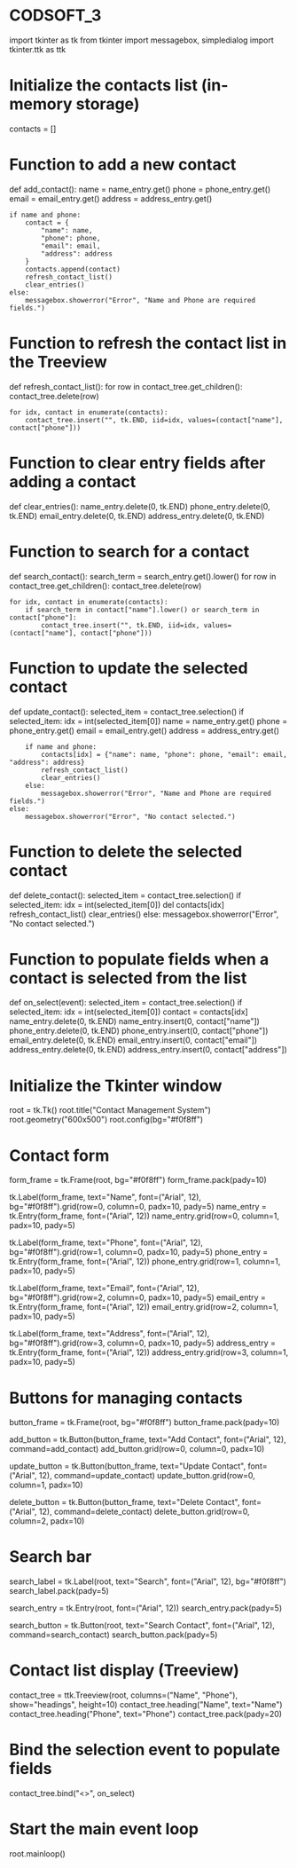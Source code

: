 # CODSOFT_3
import tkinter as tk
from tkinter import messagebox, simpledialog
import tkinter.ttk as ttk

# Initialize the contacts list (in-memory storage)
contacts = []

# Function to add a new contact
def add_contact():
    name = name_entry.get()
    phone = phone_entry.get()
    email = email_entry.get()
    address = address_entry.get()

    if name and phone:
        contact = {
            "name": name,
            "phone": phone,
            "email": email,
            "address": address
        }
        contacts.append(contact)
        refresh_contact_list()
        clear_entries()
    else:
        messagebox.showerror("Error", "Name and Phone are required fields.")

# Function to refresh the contact list in the Treeview
def refresh_contact_list():
    for row in contact_tree.get_children():
        contact_tree.delete(row)

    for idx, contact in enumerate(contacts):
        contact_tree.insert("", tk.END, iid=idx, values=(contact["name"], contact["phone"]))

# Function to clear entry fields after adding a contact
def clear_entries():
    name_entry.delete(0, tk.END)
    phone_entry.delete(0, tk.END)
    email_entry.delete(0, tk.END)
    address_entry.delete(0, tk.END)

# Function to search for a contact
def search_contact():
    search_term = search_entry.get().lower()
    for row in contact_tree.get_children():
        contact_tree.delete(row)

    for idx, contact in enumerate(contacts):
        if search_term in contact["name"].lower() or search_term in contact["phone"]:
            contact_tree.insert("", tk.END, iid=idx, values=(contact["name"], contact["phone"]))

# Function to update the selected contact
def update_contact():
    selected_item = contact_tree.selection()
    if selected_item:
        idx = int(selected_item[0])
        name = name_entry.get()
        phone = phone_entry.get()
        email = email_entry.get()
        address = address_entry.get()

        if name and phone:
            contacts[idx] = {"name": name, "phone": phone, "email": email, "address": address}
            refresh_contact_list()
            clear_entries()
        else:
            messagebox.showerror("Error", "Name and Phone are required fields.")
    else:
        messagebox.showerror("Error", "No contact selected.")

# Function to delete the selected contact
def delete_contact():
    selected_item = contact_tree.selection()
    if selected_item:
        idx = int(selected_item[0])
        del contacts[idx]
        refresh_contact_list()
        clear_entries()
    else:
        messagebox.showerror("Error", "No contact selected.")

# Function to populate fields when a contact is selected from the list
def on_select(event):
    selected_item = contact_tree.selection()
    if selected_item:
        idx = int(selected_item[0])
        contact = contacts[idx]
        name_entry.delete(0, tk.END)
        name_entry.insert(0, contact["name"])
        phone_entry.delete(0, tk.END)
        phone_entry.insert(0, contact["phone"])
        email_entry.delete(0, tk.END)
        email_entry.insert(0, contact["email"])
        address_entry.delete(0, tk.END)
        address_entry.insert(0, contact["address"])

# Initialize the Tkinter window
root = tk.Tk()
root.title("Contact Management System")
root.geometry("600x500")
root.config(bg="#f0f8ff")

# Contact form
form_frame = tk.Frame(root, bg="#f0f8ff")
form_frame.pack(pady=10)

tk.Label(form_frame, text="Name", font=("Arial", 12), bg="#f0f8ff").grid(row=0, column=0, padx=10, pady=5)
name_entry = tk.Entry(form_frame, font=("Arial", 12))
name_entry.grid(row=0, column=1, padx=10, pady=5)

tk.Label(form_frame, text="Phone", font=("Arial", 12), bg="#f0f8ff").grid(row=1, column=0, padx=10, pady=5)
phone_entry = tk.Entry(form_frame, font=("Arial", 12))
phone_entry.grid(row=1, column=1, padx=10, pady=5)

tk.Label(form_frame, text="Email", font=("Arial", 12), bg="#f0f8ff").grid(row=2, column=0, padx=10, pady=5)
email_entry = tk.Entry(form_frame, font=("Arial", 12))
email_entry.grid(row=2, column=1, padx=10, pady=5)

tk.Label(form_frame, text="Address", font=("Arial", 12), bg="#f0f8ff").grid(row=3, column=0, padx=10, pady=5)
address_entry = tk.Entry(form_frame, font=("Arial", 12))
address_entry.grid(row=3, column=1, padx=10, pady=5)

# Buttons for managing contacts
button_frame = tk.Frame(root, bg="#f0f8ff")
button_frame.pack(pady=10)

add_button = tk.Button(button_frame, text="Add Contact", font=("Arial", 12), command=add_contact)
add_button.grid(row=0, column=0, padx=10)

update_button = tk.Button(button_frame, text="Update Contact", font=("Arial", 12), command=update_contact)
update_button.grid(row=0, column=1, padx=10)

delete_button = tk.Button(button_frame, text="Delete Contact", font=("Arial", 12), command=delete_contact)
delete_button.grid(row=0, column=2, padx=10)

# Search bar
search_label = tk.Label(root, text="Search", font=("Arial", 12), bg="#f0f8ff")
search_label.pack(pady=5)

search_entry = tk.Entry(root, font=("Arial", 12))
search_entry.pack(pady=5)

search_button = tk.Button(root, text="Search Contact", font=("Arial", 12), command=search_contact)
search_button.pack(pady=5)

# Contact list display (Treeview)
contact_tree = ttk.Treeview(root, columns=("Name", "Phone"), show="headings", height=10)
contact_tree.heading("Name", text="Name")
contact_tree.heading("Phone", text="Phone")
contact_tree.pack(pady=20)

# Bind the selection event to populate fields
contact_tree.bind("<<TreeviewSelect>>", on_select)

# Start the main event loop
root.mainloop()

